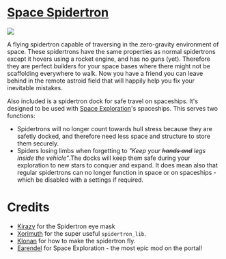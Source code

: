 
# [Space Spidertron](https://mods.factorio.com/mod/space-spidertron)

![](https://raw.githubusercontent.com/heinwessels/factorio-space-spidertron/main/mod-page/infographic.png)

A flying spidertron capable of traversing in the zero-gravity environment of space. These spidertrons have the same properties as normal spidertrons except it hovers using a rocket engine, and has no guns (yet). Therefore they are perfect builders for your space bases where there might not be scaffolding everywhere to walk. Now you have a friend you can leave behind in the remote astroid field that will happily help you fix your inevitable mistakes.

Also included is a spidertron dock for safe travel on spaceships. It's designed to be used with [Space Exploration](https://mods.factorio.com/mod/space-exploration)'s spaceships. This serves two functions:
- Spidertrons will no longer count towards hull stress because they are safetly docked, and therefore need less space and structure to store them securely.
- Spiders losing limbs when forgetting to *"Keep your *~~hands and~~* legs inside the vehicle"*.The docks will keep them safe during your exploration to new stars to conquer and expand. It does mean also that regular spidertrons can no longer function in space or on spaceships - which be disabled with a settings if required.

# Credits
- [Kirazy](https://mods.factorio.com/user/Kirazy) for the Spidertron eye mask
- [Xorimuth](https://mods.factorio.com/user/Xorimuth) for the super useful `spidertron_lib`.
- [Klonan](https://mods.factorio.com/mod/Companion_Drones) for how to make the spidertron fly.
- [Earendel](https://mods.factorio.com/user/Earendel) for Space Exploration - the most epic mod on the portal!